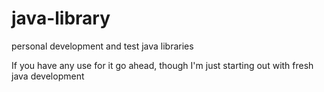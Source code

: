 # java-library
personal development and test java libraries

If you have any use for it go ahead, though I'm just starting out with fresh java development
